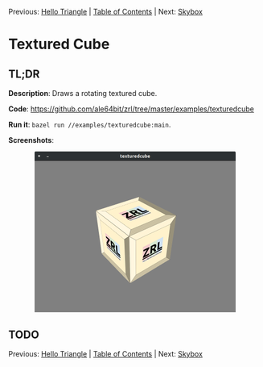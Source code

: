 Previous: [Hello Triangle](003_Hello_Triangle.md) | [Table of Contents](README.md) | Next: [Skybox](005_Skybox.md)

# Textured Cube

## TL;DR

**Description**: Draws a rotating textured cube.

**Code**: https://github.com/ale64bit/zrl/tree/master/examples/texturedcube

**Run it**: `bazel run //examples/texturedcube:main`.

**Screenshots**:
<p align="center">
  <img src="https://github.com/ale64bit/zrlc/blob/master/docs/examples/004_Textured_Cube.png" width="400">
</p>

## TODO

Previous: [Hello Triangle](003_Hello_Triangle.md) | [Table of Contents](README.md) | Next: [Skybox](005_Skybox.md)

